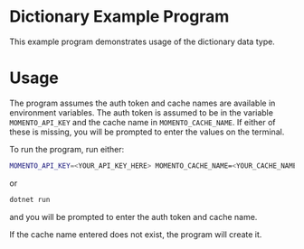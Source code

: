# Dictionary Example Program

This example program demonstrates usage of the dictionary data type.

# Usage

The program assumes the auth token and cache names are available in environment variables. The auth token is assumed to be in the variable `MOMENTO_API_KEY` and the cache name in `MOMENTO_CACHE_NAME`. If either of these is missing, you will be prompted to enter the values on the terminal.

To run the program, run either:

```bash
MOMENTO_API_KEY=<YOUR_API_KEY_HERE> MOMENTO_CACHE_NAME=<YOUR_CACHE_NAME_HERE> dotnet run
```

or

```bash
dotnet run
```

and you will be prompted to enter the auth token and cache name.

If the cache name entered does not exist, the program will create it.
